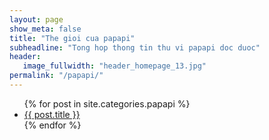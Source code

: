 ```yaml
---
layout: page
show_meta: false
title: "The gioi cua papapi"
subheadline: "Tong hop thong tin thu vi papapi doc duoc"
header:
   image_fullwidth: "header_homepage_13.jpg"
permalink: "/papapi/"
---
```

<ul>
    {% for post in site.categories.papapi %}
    <li><a href="{{ site.url }}{{ site.baseurl }}{{ post.url }}">{{ post.title }}</a></li>
    {% endfor %}
</ul>
